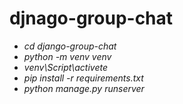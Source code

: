 # djnago-group-chat
* *cd django-group-chat*
* *python -m venv venv*
* *venv\Script\activete*
* *pip install -r requirements.txt*
* *python manage.py runserver*
